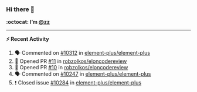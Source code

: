 ### Hi there 👋

**:octocat: I’m [@zz](https://github.com/holazz)**

---

**:zap: Recent Activity**

<!--START_SECTION:activity-->
1. 🗣 Commented on [#10312](https://github.com/element-plus/element-plus/issues/10312) in [element-plus/element-plus](https://github.com/element-plus/element-plus)
2. 💪 Opened PR [#11](https://github.com/robzolkos/eloncodereview/pull/11) in [robzolkos/eloncodereview](https://github.com/robzolkos/eloncodereview)
3. 💪 Opened PR [#10](https://github.com/robzolkos/eloncodereview/pull/10) in [robzolkos/eloncodereview](https://github.com/robzolkos/eloncodereview)
4. 🗣 Commented on [#10247](https://github.com/element-plus/element-plus/issues/10247) in [element-plus/element-plus](https://github.com/element-plus/element-plus)
5. ❗️ Closed issue [#10284](https://github.com/element-plus/element-plus/issues/10284) in [element-plus/element-plus](https://github.com/element-plus/element-plus)
<!--END_SECTION:activity-->
